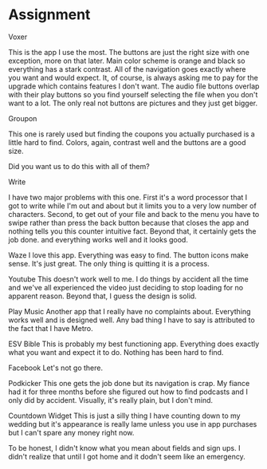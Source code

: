 # Assignment

Voxer

This is the app I use the most. The buttons are just the right size with one exception, more on that later. Main color scheme is orange and black so everything has a stark contrast. All of the navigation goes exactly where you want and would expect. It, of course, is always asking me to pay for the upgrade which contains features I don't want. The audio file buttons overlap with their play buttons so you find yourself selecting the file when you don't want to a lot. The only real not buttons are pictures and they just get bigger.


Groupon

This one is rarely used but finding the coupons you actually purchased is a little hard to find. Colors, again, contrast well and the buttons are a good size.

Did you want us to do this with all of them?

Write

I have two major problems with this one. First it's a word processor that I got to write while I'm out and about but it limits you to a very low number of characters.
Second, to get out of your file and back to the menu you have to swipe rather than press the back button because that closes the app and nothing tells you this counter intuitive fact.
Beyond that, it certainly gets the job done. and everything works well and it looks good.

Waze
I love this app. Everything was easy to find. The button icons make sense. It's just great. The only thing is quitting it is a process.

Youtube
This doesn't work well to me. I do things by accident all the time and we've all experienced the video just deciding to stop loading for no apparent reason. Beyond that, I guess the design is solid.

Play Music
Another app that I really have no complaints about. Everything works well and is designed well. Any bad thing I have to say is attributed to the fact that I have Metro.

ESV Bible
This is probably my best functioning app. Everything does exactly what you want and expect it to do. Nothing has been hard to find.

Facebook
Let's not go there.

Podkicker
This one gets the job done but its navigation is crap. My fiance had it for three months before she figured out how to find podcasts and I only did by accident. Visually, it's really plain, but I don't mind.

Countdown Widget
This is just a silly thing I have counting down to my wedding but it's appearance is really lame unless you use in app purchases but I can't spare any money right now.

To be honest, I didn't know what you mean about fields and sign ups. I didn't realize that until I got home and it dodn't seem like an emergency.